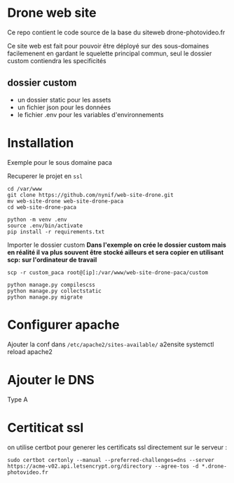 # Drone web site
Ce repo contient le code source de la base du siteweb drone-photovideo.fr

Ce site web est fait pour pouvoir être déployé sur des sous-domaines facilemenent en gardant le squelette principal commun, seul le dossier custom contiendra les specificités 

## dossier custom
- un dossier static pour les assets
- un fichier json pour les données
- le fichier .env pour les variables d'environnements

# Installation
Exemple pour le sous domaine paca

Recuperer le projet en `ssl`
```
cd /var/www
git clone https://github.com/nynif/web-site-drone.git
mv web-site-drone web-site-drone-paca
cd web-site-drone-paca
```

```
python -m venv .env
source .env/bin/activate
pip install -r requirements.txt 
```

Importer le dossier custom
**Dans l'exemple on crée le dossier custom mais en réalité il va plus souvent être stocké ailleurs et sera copier en utilisant scp:
sur l'ordinateur de travail** 

```
scp -r custom_paca root@[ip]:/var/www/web-site-drone-paca/custom
```

```
python manage.py compilescss
python manage.py collectstatic
python manage.py migrate
```

# Configurer apache
Ajouter la conf dans `/etc/apache2/sites-available/`
a2ensite 
systemctl reload apache2

# Ajouter le DNS
Type A

# Certiticat ssl
on utilise certbot pour generer les certificats ssl
directement sur le serveur :
```
sudo certbot certonly --manual --preferred-challenges=dns --server https://acme-v02.api.letsencrypt.org/directory --agree-tos -d *.drone-photovideo.fr
```